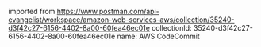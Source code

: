 imported from https://www.postman.com/api-evangelist/workspace/amazon-web-services-aws/collection/35240-d3f42c27-6156-4402-8a00-60fea46ec01e
collectionId: 35240-d3f42c27-6156-4402-8a00-60fea46ec01e
name: AWS CodeCommit